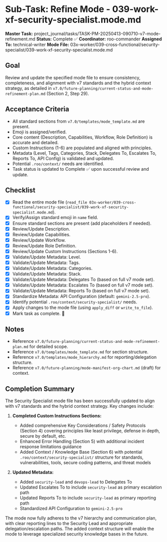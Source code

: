# Sub-Task: Refine Mode - 039-work-xf-security-specialist.mode.md

**Master Task:** project_journal/tasks/TASK-PM-20250413-090710-v7-mode-refinement.md
**Status:** Complete ✅
**Coordinator:** roo-commander
**Assigned To:** technical-writer
**Mode File:** 03x-worker/039-cross-functional/security-specialist/039-work-xf-security-specialist.mode.md

## Goal
Review and update the specified mode file to ensure consistency, completeness, and alignment with v7 standards and the hybrid context strategy, as detailed in `v7.0/future-planning/current-status-and-mode-refinement-plan.md` (Section 2, Step 29).

## Acceptance Criteria
- All standard sections from `v7.0/templates/mode_template.md` are present.
- Emoji is assigned/verified.
- Core content (Description, Capabilities, Workflow, Role Definition) is accurate and detailed.
- Custom Instructions (1-6) are populated and aligned with principles.
- Metadata (Level, Tags, Categories, Stack, Delegates To, Escalates To, Reports To, API Config) is validated and updated.
- Potential `.roo/context/` needs are identified.
- Task status is updated to Complete ✅ upon successful review and update.

## Checklist
- [x] Read the entire mode file (`read_file 03x-worker/039-cross-functional/security-specialist/039-work-xf-security-specialist.mode.md`).
- [x] Verify/Assign standard emoji in `name` field.
- [x] Ensure standard sections are present (add placeholders if needed).
- [x] Review/Update Description.
- [x] Review/Update Capabilities.
- [x] Review/Update Workflow.
- [x] Review/Update Role Definition.
- [x] Review/Update Custom Instructions (Sections 1-6).
- [x] Validate/Update Metadata: Level.
- [x] Validate/Update Metadata: Tags.
- [x] Validate/Update Metadata: Categories.
- [x] Validate/Update Metadata: Stack.
- [x] Validate/Update Metadata: Delegates To (based on full v7 mode set).
- [x] Validate/Update Metadata: Escalates To (based on full v7 mode set).
- [x] Validate/Update Metadata: Reports To (based on full v7 mode set).
- [x] Standardize Metadata: API Configuration (default: `gemini-2.5-pro`).
- [x] Identify potential `.roo/context/security-specialist/` needs.
- [x] Apply changes to the mode file (using `apply_diff` or `write_to_file`).
- [x] Mark task as complete. 📣

## Notes
*   Reference `v7.0/future-planning/current-status-and-mode-refinement-plan.md` for detailed scope.
*   Reference `v7.0/templates/mode_template.md` for section structure.
*   Reference `v7.0/templates/mode_hierarchy.md` for reporting/delegation structure.
*   Reference `v7.0/future-planning/mode-manifest-org-chart.md` (draft) for context.

## Completion Summary

The Security Specialist mode file has been successfully updated to align with v7 standards and the hybrid context strategy. Key changes include:

1. **Completed Custom Instructions Sections:**
   - Added comprehensive Key Considerations / Safety Protocols (Section 4) covering principles like least privilege, defense in depth, secure by default, etc.
   - Enhanced Error Handling (Section 5) with additional incident response limitations guidance
   - Added Context / Knowledge Base (Section 6) with potential `.roo/context/security-specialist/` structure for standards, vulnerabilities, tools, secure coding patterns, and threat models

2. **Updated Metadata:**
   - Added `security-lead` and `devops-lead` to Delegates To
   - Updated Escalates To to include `security-lead` as primary escalation path
   - Updated Reports To to include `security-lead` as primary reporting path
   - Standardized API Configuration to `gemini-2.5-pro`

The mode now fully adheres to the v7 hierarchy and communication plan, with clear reporting lines to the Security Lead and appropriate delegation/escalation paths. The added context structure will enable the mode to leverage specialized security knowledge bases in the future.